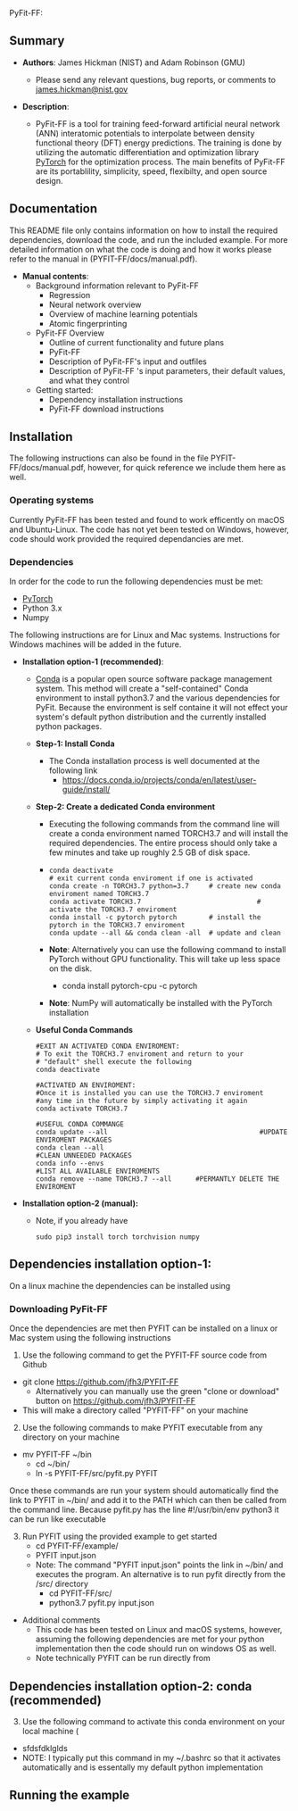 PyFit-FF: 

## Summary

+ __Authors__: James Hickman (NIST) and Adam Robinson (GMU) 
  * Please send any relevant questions, bug reports, or comments to james.hickman@nist.gov

+ __Description__: 
  - PyFit-FF  is a tool for training feed-forward artificial neural network (ANN) interatomic potentials to interpolate between density functional theory (DFT) energy predictions. The training is done by utilizing the automatic differentiation and optimization library [PyTorch](https://pytorch.org/) for the optimization process. The main benefits of PyFit-FF  are its portablility, simplicity, speed, flexibilty, and open source design. 

## Documentation

This README file only contains information on how to install the required dependencies, download the code, and run the included example. For more detailed information on what the code is doing and how it works please refer to the manual in (PYFIT-FF/docs/manual.pdf). 

+ __Manual contents__: 
  - Background information relevant to PyFit-FF 
    * Regression 
    * Neural network overview
    * Overview of machine learning potentials 
    * Atomic fingerprinting 
  - PyFit-FF  Overview
    * Outline of current functionality and future plans
    * PyFit-FF 
    * Description of PyFit-FF's input and outfiles
    * Description of PyFit-FF 's input parameters, their default values, and what they control
  - Getting started: 
    * Dependency installation instructions
    *  PyFit-FF download instructions 

## Installation

The following instructions can also be found in the file PYFIT-FF/docs/manual.pdf, however, for quick reference we include them here as well. 

### Operating systems

Currently PyFit-FF  has been tested and found to work efficently on macOS and Ubuntu-Linux. The code has not yet been tested on Windows, however, code should work provided the required dependancies are met. 

### Dependencies 

In order for the code to run the following  dependencies must be met:

-  [PyTorch](https://pytorch.org/)
- Python 3.x 
- Numpy

The following instructions are for Linux and Mac systems. Instructions for Windows machines will be added in the future. 

+ __Installation option-1 (recommended)__: 

  +  [Conda](https://docs.conda.io/en/latest/) is a popular open source software package management system. This method will create a "self-contained" Conda environment to install python3.7 and the various dependencies for PyFit. Because the environment is self containe  it will not effect your system's default python distribution and the currently installed python packages. 

  + **Step-1: Install Conda** 

      + The Conda installation process is well documented at the following link 
          + https://docs.conda.io/projects/conda/en/latest/user-guide/install/

  + **Step-2: Create a dedicated Conda environment** 

    + Executing the following commands from the command line will create a conda environment named TORCH3.7 and will install the required dependencies. The entire process should only take a few minutes and take up roughly 2.5 GB of disk space.  

    + ```shell
      conda deactivate											  # exit current conda enviroment if one is activated
      conda create -n TORCH3.7 python=3.7     # create new conda enviroment named TORCH3.7
      conda activate TORCH3.7						  	  # activate the TORCH3.7 enviroment 
      conda install -c pytorch pytorch	      # install the pytorch in the TORCH3.7 enviroment 
      conda update --all && conda clean -all  # update and clean
      ```

    + **Note**: Alternatively you can use the following command to  install PyTorch without GPU functionality. This will take up less space on the disk. 

      + conda install pytorch-cpu -c pytorch

    + **Note**: NumPy will automatically be installed with the PyTorch installation 

  + **Useful Conda Commands** 

    ```shell
    #EXIT AN ACTIVATED CONDA ENVIROMENT: 
    # To exit the TORCH3.7 enviroment and return to your
    # "default" shell execute the following 
    conda deactivate
    
    #ACTIVATED AN ENVIROMENT: 
    #Once it is installed you can use the TORCH3.7 enviroment
    #any time in the future by simply activating it again 
    conda activate TORCH3.7	
    
    #USEFUL CONDA COMMANGE 
    conda update --all 										#UPDATE ENVIROMENT PACKAGES
    conda clean --all											#CLEAN UNNEEDED PACKAGES
    conda info --envs											#LIST ALL AVAILABLE ENVIROMENTS 
    conda remove --name TORCH3.7 --all		#PERMANTLY DELETE THE ENVIROMENT 
    
    ```

+ **Installation option-2 (manual):** 

  + Note, if you already have

    ```shell
    sudo pip3 install torch torchvision numpy
    ```

     

    


## Dependencies installation option-1:    

On a linux machine the dependencies can be installed using 



### Downloading PyFit-FF  

Once the dependencies are met then PYFIT can be installed on a linux or Mac system using the following instructions 

1) Use the following command to get the PYFIT-FF source code from Github

  - git clone https://github.com/jfh3/PYFIT-FF
    - Alternatively you can  manually use the green "clone or download" button on https://github.com/jfh3/PYFIT-FF
  - This will make a directory called "PYFIT-FF" on your machine 

2) Use the following commands to make PYFIT executable from any directory on your machine  

  - mv PYFIT-FF ~/bin
    - cd ~/bin/
    - ln -s PYFIT-FF/src/pyfit.py  PYFIT 

Once these commands are run your system should automatically find the link to PYFIT in ~/bin/ and add it to the PATH which can then be called from the command line. Because pyfit.py has the line #!/usr/bin/env python3 it can be run like executable 

3) Run PYFIT using the provided example to get started 
	- cd PYFIT-FF/example/
	- PYFIT input.json 
	- Note: The command "PYFIT input.json" points the link in ~/bin/ and executes the program. An alternative is to run pyfit directly from the /src/ directory 
		* cd PYFIT-FF/src/
		* python3.7 pyfit.py input.json 

+ Additional comments 
  - This code has been tested on Linux and macOS systems, however, assuming the following dependencies are met for your python implementation then the code should run on windows OS as well.
  - Note technically PYFIT can be run directly from


## Dependencies installation option-2: conda (recommended)  



3) Use the following command to activate this conda environment on your local machine (

 - sfdsfdklglds
 - NOTE: I typically put this command in my ~/.bashrc so that it activates automatically and is essentally my default python implementation



## Running the example

